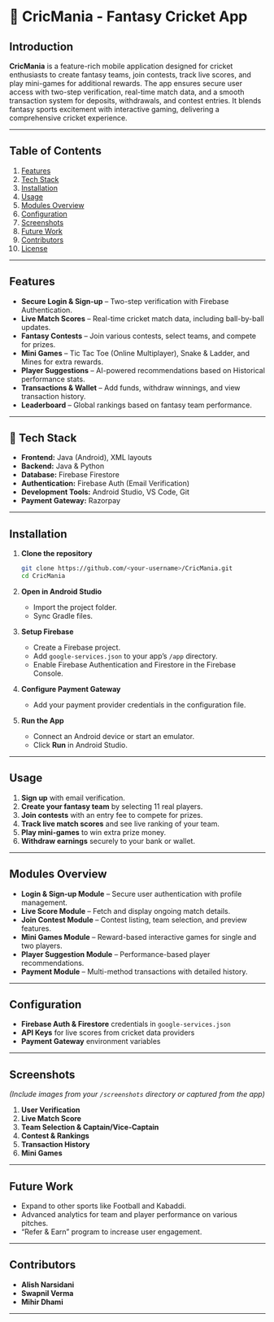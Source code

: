 # 🏏 CricMania - Fantasy Cricket App

## Introduction
**CricMania** is a feature-rich mobile application designed for cricket enthusiasts to create fantasy teams, join contests, track live scores, and play mini-games for additional rewards. The app ensures secure user access with two-step verification, real-time match data, and a smooth transaction system for deposits, withdrawals, and contest entries. It blends fantasy sports excitement with interactive gaming, delivering a comprehensive cricket experience.

---

## Table of Contents
1. [Features](#features)  
2. [Tech Stack](#tech-stack)  
3. [Installation](#installation)  
4. [Usage](#usage)  
5. [Modules Overview](#modules-overview)  
6. [Configuration](#configuration)  
7. [Screenshots](#screenshots)  
8. [Future Work](#future-work)  
9. [Contributors](#contributors)  
10. [License](#license)  

---

## Features
- **Secure Login & Sign-up** – Two-step verification with Firebase Authentication.
- **Live Match Scores** – Real-time cricket match data, including ball-by-ball updates.
- **Fantasy Contests** – Join various contests, select teams, and compete for prizes.
- **Mini Games** – Tic Tac Toe (Online Multiplayer), Snake & Ladder, and Mines for extra rewards.
- **Player Suggestions** – AI-powered recommendations based on Historical performance stats.
- **Transactions & Wallet** – Add funds, withdraw winnings, and view transaction history.
- **Leaderboard** – Global rankings based on fantasy team performance.

---

## 🔧 Tech Stack
- **Frontend:** Java (Android), XML layouts  
- **Backend:** Java & Python  
- **Database:** Firebase Firestore  
- **Authentication:** Firebase Auth (Email Verification)  
- **Development Tools:** Android Studio, VS Code, Git  
- **Payment Gateway:** Razorpay  

---

## Installation
1. **Clone the repository**  
   ```bash
   git clone https://github.com/<your-username>/CricMania.git
   cd CricMania
   ```

2. **Open in Android Studio**  
   - Import the project folder.
   - Sync Gradle files.

3. **Setup Firebase**  
   - Create a Firebase project.
   - Add `google-services.json` to your app’s `/app` directory.
   - Enable Firebase Authentication and Firestore in the Firebase Console.

4. **Configure Payment Gateway**  
   - Add your payment provider credentials in the configuration file.

5. **Run the App**  
   - Connect an Android device or start an emulator.
   - Click **Run** in Android Studio.

---

## Usage
1. **Sign up** with email verification.  
2. **Create your fantasy team** by selecting 11 real players.  
3. **Join contests** with an entry fee to compete for prizes.  
4. **Track live match scores** and see live ranking of your team.  
5. **Play mini-games** to win extra prize money.  
6. **Withdraw earnings** securely to your bank or wallet.

---

## Modules Overview
- **Login & Sign-up Module** – Secure user authentication with profile management.  
- **Live Score Module** – Fetch and display ongoing match details.  
- **Join Contest Module** – Contest listing, team selection, and preview features.  
- **Mini Games Module** – Reward-based interactive games for single and two players.  
- **Player Suggestion Module** – Performance-based player recommendations.  
- **Payment Module** – Multi-method transactions with detailed history.

---

## Configuration
- **Firebase Auth & Firestore** credentials in `google-services.json`  
- **API Keys** for live scores from cricket data providers  
- **Payment Gateway** environment variables  

---

## Screenshots
*(Include images from your `/screenshots` directory or captured from the app)*  
1. **User Verification**  
2. **Live Match Score**  
3. **Team Selection & Captain/Vice-Captain**  
4. **Contest & Rankings**  
5. **Transaction History**  
6. **Mini Games**  

---

## Future Work
- Expand to other sports like Football and Kabaddi.  
- Advanced analytics for team and player performance on various pitches.  
- “Refer & Earn” program to increase user engagement.  

---

## Contributors
- **Alish Narsidani**
- **Swapnil Verma**
- **Mihir Dhami**

---
